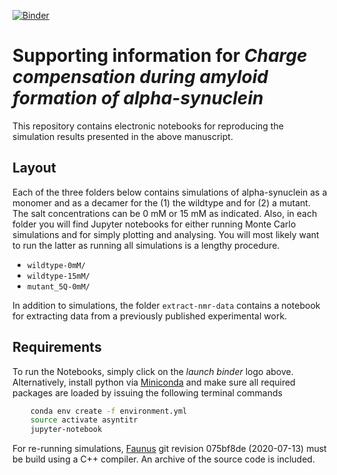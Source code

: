 [![Binder](https://mybinder.org/badge_logo.svg)](https://mybinder.org/v2/gh/mlund/SI-asynuclein-protonation/HEAD?urlpath=lab)

# Supporting information for _Charge compensation during amyloid formation of alpha-synuclein_

This repository contains electronic notebooks for reproducing the simulation results presented
in the above manuscript.

## Layout

Each of the three folders below contains simulations of alpha-synuclein as a monomer and as a decamer
for the (1) the wildtype and for (2) a mutant. The salt concentrations can be 0 mM or 15 mM as indicated.
Also, in each folder you will find Jupyter notebooks for either running Monte Carlo simulations and for
simply plotting and analysing. You will most likely want to run the latter as running all simulations
is a lengthy procedure.

- `wildtype-0mM/`
- `wildtype-15mM/`
- `mutant_5Q-0mM/`

In addition to simulations, the folder `extract-nmr-data` contains a notebook for extracting
data from a previously published experimental work.

## Requirements

To run the Notebooks, simply click on the _launch binder_ logo above. Alternatively,
install python via [Miniconda](https://conda.io/miniconda.html) and
make sure all required packages are loaded by issuing the following terminal commands

``` bash
    conda env create -f environment.yml
    source activate asyntitr
    jupyter-notebook
```

For re-running simulations, [Faunus](https://github.com/mlund/faunus) git revision 075bf8de (2020-07-13)
must be build using a C++ compiler. An archive of the source code is included.


